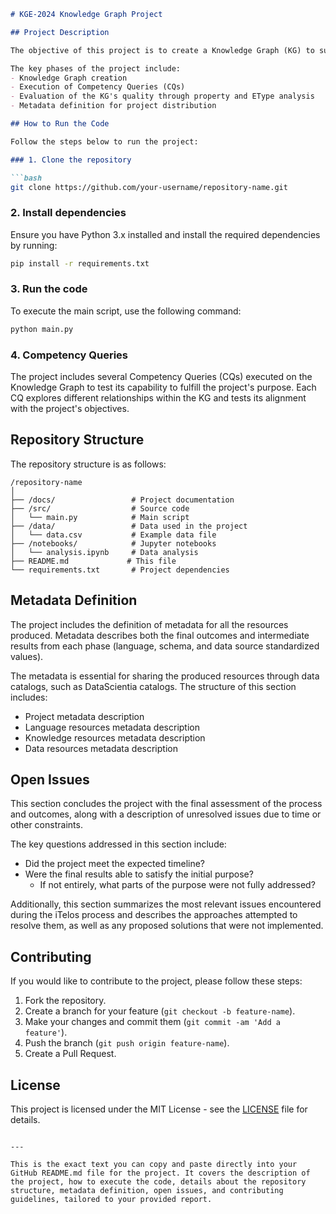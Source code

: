 ```markdown
# KGE-2024 Knowledge Graph Project

## Project Description

The objective of this project is to create a Knowledge Graph (KG) to support the analysis of competencies and competency queries (CQs). The project was developed using the iTelos methodology, focusing on evaluating the quality and reliability of the KG by executing various Competency Queries and assessing the KG's alignment with reference ontologies.

The key phases of the project include:
- Knowledge Graph creation
- Execution of Competency Queries (CQs)
- Evaluation of the KG's quality through property and EType analysis
- Metadata definition for project distribution

## How to Run the Code

Follow the steps below to run the project:

### 1. Clone the repository

```bash
git clone https://github.com/your-username/repository-name.git
```

### 2. Install dependencies

Ensure you have Python 3.x installed and install the required dependencies by running:

```bash
pip install -r requirements.txt
```

### 3. Run the code

To execute the main script, use the following command:

```bash
python main.py
```

### 4. Competency Queries

The project includes several Competency Queries (CQs) executed on the Knowledge Graph to test its capability to fulfill the project's purpose. Each CQ explores different relationships within the KG and tests its alignment with the project's objectives.

## Repository Structure

The repository structure is as follows:

```
/repository-name
│
├── /docs/                 # Project documentation
├── /src/                  # Source code
│   └── main.py            # Main script
├── /data/                 # Data used in the project
│   └── data.csv           # Example data file
├── /notebooks/            # Jupyter notebooks
│   └── analysis.ipynb     # Data analysis
├── README.md             # This file
└── requirements.txt       # Project dependencies
```

## Metadata Definition

The project includes the definition of metadata for all the resources produced. Metadata describes both the final outcomes and intermediate results from each phase (language, schema, and data source standardized values).

The metadata is essential for sharing the produced resources through data catalogs, such as DataScientia catalogs. The structure of this section includes:

- Project metadata description
- Language resources metadata description
- Knowledge resources metadata description
- Data resources metadata description

## Open Issues

This section concludes the project with the final assessment of the process and outcomes, along with a description of unresolved issues due to time or other constraints.

The key questions addressed in this section include:

- Did the project meet the expected timeline?
- Were the final results able to satisfy the initial purpose?
  - If not entirely, what parts of the purpose were not fully addressed?
  
Additionally, this section summarizes the most relevant issues encountered during the iTelos process and describes the approaches attempted to resolve them, as well as any proposed solutions that were not implemented.

## Contributing

If you would like to contribute to the project, please follow these steps:

1. Fork the repository.
2. Create a branch for your feature (`git checkout -b feature-name`).
3. Make your changes and commit them (`git commit -am 'Add a feature'`).
4. Push the branch (`git push origin feature-name`).
5. Create a Pull Request.

## License

This project is licensed under the MIT License - see the [LICENSE](LICENSE) file for details.
```

---

This is the exact text you can copy and paste directly into your GitHub README.md file for the project. It covers the description of the project, how to execute the code, details about the repository structure, metadata definition, open issues, and contributing guidelines, tailored to your provided report.
